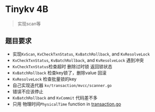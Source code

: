 # Tinykv 4B

> 实现scan等

## 题目要求

+ 实现`KvScan`, `KvCheckTxnStatus`, `KvBatchRollback`, and `KvResolveLock`
+ `KvCheckTxnStatus`, `KvBatchRollback`, and `KvResolveLock` 遇到冲突
+ `KvCheckTxnStatus`检查超时 删除过时锁 返回锁状态
+ `KvBatchRollback` 检查key锁了，删除value 回滚
+ `KvResolveLock` 检查批量锁的key
+ 自己实现迭代器 `kv/transaction/mvcc/scanner.go`
+ 错误不应该停止
+ `KvBatchRollback` and `KvCommit` 代码差不多
+ 只用 物理时间`PhysicalTime` function in [transaction.go](/kv/transaction/mvcc/transaction.go)
